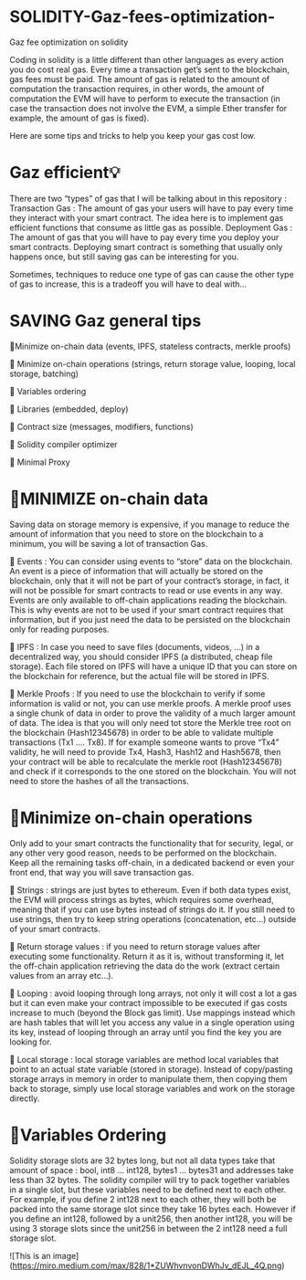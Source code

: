 # SOLIDITY-Gaz-fees-optimization-
Gaz fee optimization on solidity 

Coding in solidity is a little different than other languages as every action you do cost real gas.
Every time a transaction get’s sent to the blockchain, gas fees must be paid. The amount of gas is related to the amount of computation the transaction requires, in other words, the amount of computation the EVM will have to perform to execute the transaction (in case the transaction does not involve the EVM, a simple Ether transfer for example, the amount of gas is fixed).

Here are some tips and tricks to help you keep your gas cost low.

# Gaz efficient💡

There are two “types” of gas that I will be talking about in this repository :
Transaction Gas : The amount of gas your users will have to pay every time they interact with your smart contract. The idea here is to implement gas efficient functions that consume as little gas as possible.
Deployment Gas : The amount of gas that you will have to pay every time you deploy your smart contracts. Deploying smart contract is something that usually only happens once, but still saving gas can be interesting for you.

Sometimes, techniques to reduce one type of gas can cause the other type of gas to increase, this is a tradeoff you will have to deal with…

# SAVING Gaz general tips 

🌟Minimize on-chain data (events, IPFS, stateless contracts, merkle proofs)

🌟 Minimize on-chain operations (strings, return storage value, looping, local storage, batching)

🌟 Variables ordering

🌟 Libraries (embedded, deploy)

🌟 Contract size (messages, modifiers, functions)

🌟 Solidity compiler optimizer

🌟 Minimal Proxy

# 🔴MINIMIZE on-chain data

Saving data on storage memory is expensive, if you manage to reduce the amount of information that you need to store on the blockchain to a minimum, you will be saving a lot of transaction Gas.

🔺 Events : You can consider using events to “store” data on the blockchain. An event is a piece of information that will actually be stored on the blockchain, only that it will not be part of your contract’s storage, in fact, it will not be possible for smart contracts to read or use events in any way. Events are only available to off-chain applications reading the blockchain. This is why events are not to be used if your smart contract requires that information, but if you just need the data to be persisted on the blockchain only for reading purposes.

🔺 IPFS : In case you need to save files (documents, videos, …) in a decentralized way, you should consider IPFS (a distributed, cheap file storage). Each file stored on IPFS will have a unique ID that you can store on the blockchain for reference, but the actual file will be stored in IPFS.

🔺 Merkle Proofs : If you need to use the blockchain to verify if some information is valid or not, you can use merkle proofs. A merkle proof uses a single chunk of data in order to prove the validity of a much larger amount of data. The idea is that you will only need tot store the Merkle tree root on the blockchain (Hash12345678) in order to be able to validate multiple transactions (Tx1 …. Tx8). If for example someone wants to prove “Tx4” validity, he will need to provide Tx4, Hash3, Hash12 and Hash5678, then your contract will be able to recalculate the merkle root (Hash12345678) and check if it corresponds to the one stored on the blockchain. You will not need to store the hashes of all the transactions.


# 🔴Minimize on-chain operations

Only add to your smart contracts the functionality that for security, legal, or any other very good reason, needs to be performed on the blockchain. Keep all the remaining tasks off-chain, in a dedicated backend or even your front end, that way you will save transaction gas.

🔺 Strings : strings are just bytes to ethereum. Even if both data types exist, the EVM will process strings as bytes, which requires some overhead, meaning that if you can use bytes instead of strings do it. If you still need to use strings, then try to keep string operations (concatenation, etc…) outside of your smart contracts.

🔺 Return storage values : if you need to return storage values after executing some functionality. Return it as it is, without transforming it, let the off-chain application retrieving the data do the work (extract certain values from an array etc…).

🔺 Looping : avoid looping through long arrays, not only it will cost a lot a gas but it can even make your contract impossible to be executed if gas costs increase to much (beyond the Block gas limit). Use mappings instead which are hash tables that will let you access any value in a single operation using its key, instead of looping through an array until you find the key you are looking for.

🔺 Local storage : local storage variables are method local variables that point to an actual state variable (stored in storage). Instead of copy/pasting storage arrays in memory in order to manipulate them, then copying them back to storage, simply use local storage variables and work on the storage directly.

# 🔴Variables Ordering

Solidity storage slots are 32 bytes long, but not all data types take that amount of space : bool, int8 … int128, bytes1 … bytes31 and addresses take less than 32 bytes.
The solidity compiler will try to pack together variables in a single slot, but these variables need to be defined next to each other.
For example, if you define 2 int128 next to each other, they will both be packed into the same storage slot since they take 16 bytes each. However if you define an int128, followed by a unit256, then another int128, you will be using 3 storage slots since the unit256 in between the 2 int128 need a full storage slot.

![This is an image]
(https://miro.medium.com/max/828/1*ZUWhvnvonDWhJv_dEJL_4Q.png)
